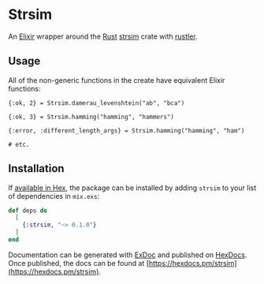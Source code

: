 # Strsim

An [Elixir][0] wrapper around the [Rust][1] [strsim][2] crate with [rustler][3].

## Usage

All of the non-generic functions in the create have equivalent Elixir functions:

```
{:ok, 2} = Strsim.damerau_levenshtein("ab", "bca")

{:ok, 3} = Strsim.hamming("hamming", "hammers")

{:error, :different_length_args} = Strsim.hamming("hamming", "ham")

# etc.
```

## Installation

If [available in Hex](https://hex.pm/docs/publish), the package can be installed
by adding `strsim` to your list of dependencies in `mix.exs`:

```elixir
def deps do
  [
    {:strsim, "~> 0.1.0"}
  ]
end
```

Documentation can be generated with [ExDoc](https://github.com/elixir-lang/ex_doc)
and published on [HexDocs](https://hexdocs.pm). Once published, the docs can
be found at [https://hexdocs.pm/strsim](https://hexdocs.pm/strsim).

[0]: https://elixir-lang.org
[1]: https://www.rust-lang.org 
[2]: https://crates.io/crates/strsim
[3]: https://hex.pm/packages/rustler